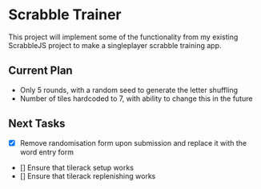 # Scrabble Trainer

This project will implement some of the functionality from my existing ScrabbleJS project to make a singleplayer scrabble training app.

## Current Plan
- Only 5 rounds, with a random seed to generate the letter shuffling
- Number of tiles hardcoded to 7, with ability to change this in the future

## Next Tasks

- [x] Remove randomisation form upon submission and replace it with the word entry form
- [] Ensure that tilerack setup works
- [] Ensure that tilerack replenishing works